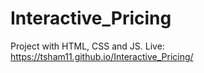 # Interactive_Pricing
Project with HTML, CSS and JS. Live: https://tsham11.github.io/Interactive_Pricing/
